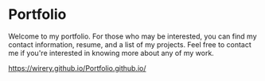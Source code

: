# Portfolio
Welcome to my portfolio.  For those who may be interested, you can find my contact information, resume, and a list of my projects. Feel free to contact me if you're interested in knowing more about any of my work.

https://wirery.github.io/Portfolio.github.io/